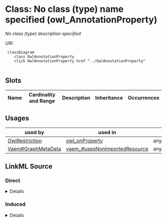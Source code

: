 

# Class: No class (type) name specified (owl_AnnotationProperty)


_No class (type) description specified_







URI: []()






```mermaid
 classDiagram
    class OwlAnnotationProperty
    click OwlAnnotationProperty href "../OwlAnnotationProperty"
      
```




<!-- no inheritance hierarchy -->


## Slots

| Name | Cardinality and Range | Description | Inheritance | Occurrences |
| ---  | --- | --- | --- | --- |





## Usages

| used by | used in | type | used |
| ---  | --- | --- | --- |
| [OwlRestriction](../classes/OwlRestriction.md) | [owl_onProperty](../slots/owl_onProperty.md) | any_of[range] | [OwlAnnotationProperty](../classes/OwlAnnotationProperty.md) |
| [Vaem#GraphMetaData](../classes/Vaem#GraphMetaData.md) | [vaem_#usesNonImportedResource](../slots/vaem_#usesNonImportedResource.md) | any_of[range] | [OwlAnnotationProperty](../classes/OwlAnnotationProperty.md) |











## LinkML Source

<!-- TODO: investigate https://stackoverflow.com/questions/37606292/how-to-create-tabbed-code-blocks-in-mkdocs-or-sphinx -->

### Direct

<details>

```yaml
name: owl_AnnotationProperty
conforms_to: No schema conformance document specified
description: No class (type) description specified
title: No class (type) name specified
from_schema: sawgraph-kg
rank: 1000
class_uri: ''

```
</details>

### Induced

<details>

```yaml
name: owl_AnnotationProperty
conforms_to: No schema conformance document specified
description: No class (type) description specified
title: No class (type) name specified
from_schema: sawgraph-kg
rank: 1000
class_uri: ''

```
</details>